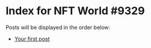 # Index for NFT World #9329
Posts will be displayed in the order below:

- [Your first post](./001-first.md)


